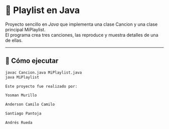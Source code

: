 
# 🎵 Playlist en Java

Proyecto sencillo en *Java* que implementa una clase Cancion y una clase principal MiPlaylist.  
El programa crea tres canciones, las reproduce y muestra detalles de una de ellas.

---

## 🚀 Cómo ejecutar
```bash
javac Cancion.java MiPlaylist.java
java MiPlaylist

Este proyecto fue realizado por:

Yosman Murillo

Anderson Camilo Camilo

Santiago Pantoja

Andrés Rueda
